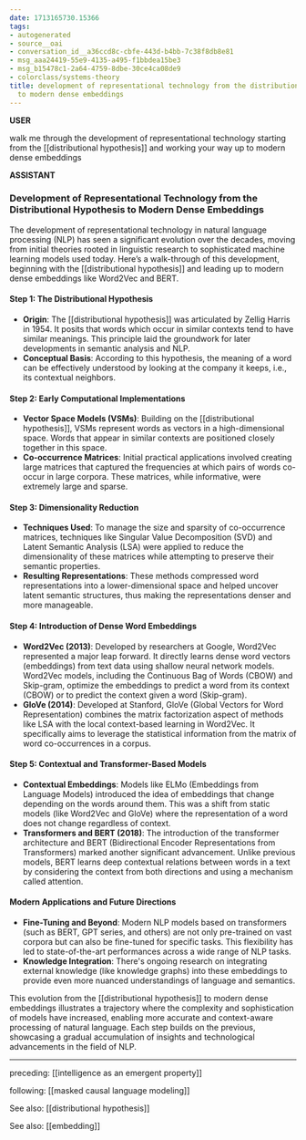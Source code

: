 ```yaml
---
date: 1713165730.15366
tags:
- autogenerated
- source__oai
- conversation_id__a36ccd8c-cbfe-443d-b4bb-7c38f8db8e81
- msg_aaa24419-55e9-4135-a495-f1bbdea15be3
- msg_b15478c1-2a64-4759-8dbe-30ce4ca08de9
- colorclass/systems-theory
title: development of representational technology from the distributional hypothesis
  to modern dense embeddings
---
```


**USER**

walk me through the development of representational technology starting from the [[distributional hypothesis]] and working your way up to modern dense embeddings


**ASSISTANT**

### Development of Representational Technology from the Distributional Hypothesis to Modern Dense Embeddings

The development of representational technology in natural language processing (NLP) has seen a significant evolution over the decades, moving from initial theories rooted in linguistic research to sophisticated machine learning models used today. Here’s a walk-through of this development, beginning with the [[distributional hypothesis]] and leading up to modern dense embeddings like Word2Vec and BERT.

#### Step 1: The Distributional Hypothesis
- **Origin**: The [[distributional hypothesis]] was articulated by Zellig Harris in 1954. It posits that words which occur in similar contexts tend to have similar meanings. This principle laid the groundwork for later developments in semantic analysis and NLP.
- **Conceptual Basis**: According to this hypothesis, the meaning of a word can be effectively understood by looking at the company it keeps, i.e., its contextual neighbors.

#### Step 2: Early Computational Implementations
- **Vector Space Models (VSMs)**: Building on the [[distributional hypothesis]], VSMs represent words as vectors in a high-dimensional space. Words that appear in similar contexts are positioned closely together in this space.
- **Co-occurrence Matrices**: Initial practical applications involved creating large matrices that captured the frequencies at which pairs of words co-occur in large corpora. These matrices, while informative, were extremely large and sparse.

#### Step 3: Dimensionality Reduction
- **Techniques Used**: To manage the size and sparsity of co-occurrence matrices, techniques like Singular Value Decomposition (SVD) and Latent Semantic Analysis (LSA) were applied to reduce the dimensionality of these matrices while attempting to preserve their semantic properties.
- **Resulting Representations**: These methods compressed word representations into a lower-dimensional space and helped uncover latent semantic structures, thus making the representations denser and more manageable.

#### Step 4: Introduction of Dense Word Embeddings
- **Word2Vec (2013)**: Developed by researchers at Google, Word2Vec represented a major leap forward. It directly learns dense word vectors (embeddings) from text data using shallow neural network models. Word2Vec models, including the Continuous Bag of Words (CBOW) and Skip-gram, optimize the embeddings to predict a word from its context (CBOW) or to predict the context given a word (Skip-gram).
- **GloVe (2014)**: Developed at Stanford, GloVe (Global Vectors for Word Representation) combines the matrix factorization aspect of methods like LSA with the local context-based learning in Word2Vec. It specifically aims to leverage the statistical information from the matrix of word co-occurrences in a corpus.

#### Step 5: Contextual and Transformer-Based Models
- **Contextual Embeddings**: Models like ELMo (Embeddings from Language Models) introduced the idea of embeddings that change depending on the words around them. This was a shift from static models (like Word2Vec and GloVe) where the representation of a word does not change regardless of context.
- **Transformers and BERT (2018)**: The introduction of the transformer architecture and BERT (Bidirectional Encoder Representations from Transformers) marked another significant advancement. Unlike previous models, BERT learns deep contextual relations between words in a text by considering the context from both directions and using a mechanism called attention.

#### Modern Applications and Future Directions
- **Fine-Tuning and Beyond**: Modern NLP models based on transformers (such as BERT, GPT series, and others) are not only pre-trained on vast corpora but can also be fine-tuned for specific tasks. This flexibility has led to state-of-the-art performances across a wide range of NLP tasks.
- **Knowledge Integration**: There's ongoing research on integrating external knowledge (like knowledge graphs) into these embeddings to provide even more nuanced understandings of language and semantics.

This evolution from the [[distributional hypothesis]] to modern dense embeddings illustrates a trajectory where the complexity and sophistication of models have increased, enabling more accurate and context-aware processing of natural language. Each step builds on the previous, showcasing a gradual accumulation of insights and technological advancements in the field of NLP.


---

preceding: [[intelligence as an emergent property]]  


following: [[masked causal language modeling]]

See also: [[distributional hypothesis]]


See also: [[embedding]]